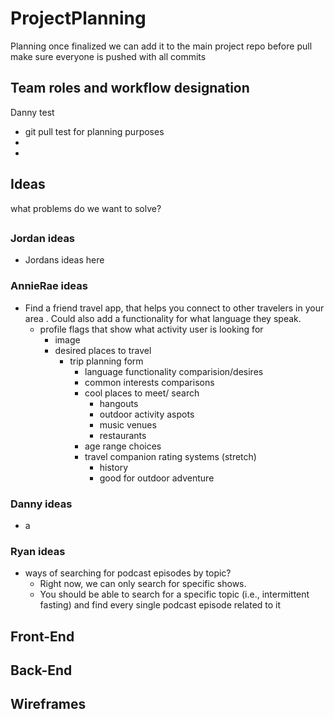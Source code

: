 # ProjectPlanning
Planning once finalized we can add it to the main project repo 
before pull make sure everyone is pushed with all commits 
## Team roles and workflow designation
Danny test
- git pull test for planning purposes 
- 
- 
## Ideas 
what problems do we want to solve?
##
### Jordan ideas
- Jordans ideas here
### AnnieRae ideas
- Find a friend travel app, that helps you connect to other travelers in your area . Could also add a functionality for what language they speak. 
    - profile flags that show what activity user is looking for
        - image
        - desired places to travel 
            - trip planning form 
                - language functionality comparision/desires
                - common interests comparisons
                - cool places to meet/ search
                    - hangouts
                    - outdoor activity aspots
                    - music venues
                    - restaurants
                - age range choices
                - travel companion rating systems (stretch)
                    - history
                    - good for outdoor adventure  
### Danny ideas
- a 
### Ryan ideas
- ways of searching for podcast episodes by topic?  
    - Right now, we can only search for specific shows.
    - You should be able to search for a specific topic (i.e., intermittent fasting) and find every single podcast episode related to it 
## Front-End

## Back-End

## Wireframes 
